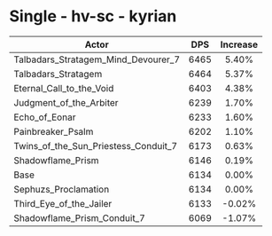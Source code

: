 # Single - hv-sc - kyrian
| Actor | DPS | Increase |
|---|:---:|:---:|
|Talbadars_Stratagem_Mind_Devourer_7|6465|5.40%|
|Talbadars_Stratagem|6464|5.37%|
|Eternal_Call_to_the_Void|6403|4.38%|
|Judgment_of_the_Arbiter|6239|1.70%|
|Echo_of_Eonar|6233|1.60%|
|Painbreaker_Psalm|6202|1.10%|
|Twins_of_the_Sun_Priestess_Conduit_7|6173|0.63%|
|Shadowflame_Prism|6146|0.19%|
|Base|6134|0.00%|
|Sephuzs_Proclamation|6134|0.00%|
|Third_Eye_of_the_Jailer|6133|-0.02%|
|Shadowflame_Prism_Conduit_7|6069|-1.07%|

